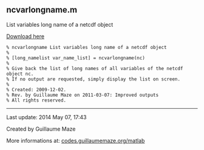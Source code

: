 ## ncvarlongname.m ##
List variables long name of a netcdf object

[Download here](http://guillaumemaze.googlecode.com/svn/trunk/matlab/codes/netcdf/ncvarlongname.m)

```
% ncvarlongname List variables long name of a netcdf object
%
% [long_namelist var_name_list] = ncvarlongname(nc)
% 
% Give back the list of long names of all variables of the netcdf object nc.
% If no output are requested, simply display the list on screen.
%
% Created: 2009-12-02.
% Rev. by Guillaume Maze on 2011-03-07: Improved outputs
% All rights reserved.
```

---

Last update: 2014 May 07, 17:43

Created by Guillaume Maze

More informations at: [codes.guillaumemaze.org/matlab](http://codes.guillaumemaze.org/matlab)